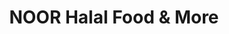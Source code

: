 ---
title: "NOOR Halal Food & More"
url: /johnson-city/noor-halal-food-und-more/
shop: Supermarkt
---